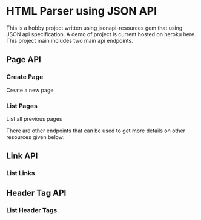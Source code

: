 # HTML Parser using JSON API

This is a hobby project written using jsonapi-resources gem that using JSON api specification. A demo of project is current hosted on heroku here. This project main includes two main api endpoints.

## Page API

### Create Page
Create a new page

### List Pages
List all previous pages

There are other endpoints that can be used to get more details on other resources given below:

##  Link API

### List Links

##  Header Tag API

### List Header Tags